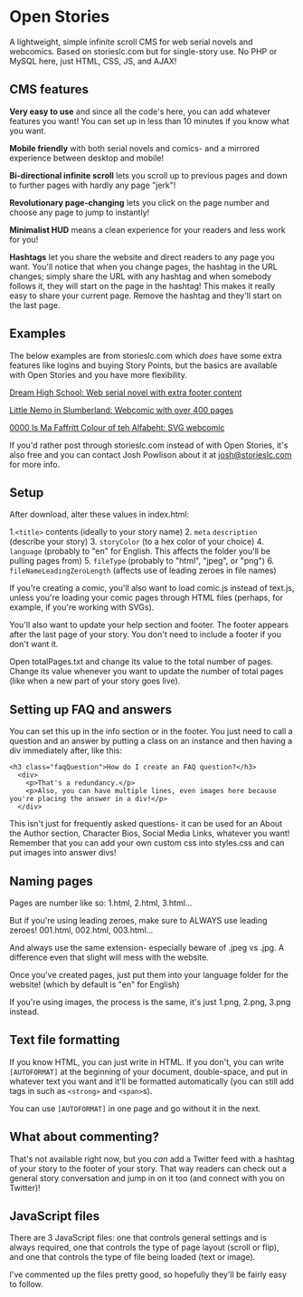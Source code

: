 # Open Stories
A lightweight, simple infinite scroll CMS for web serial novels and webcomics. Based on storieslc.com but for single-story use. No PHP or MySQL here, just HTML, CSS, JS, and AJAX!

## CMS features

**Very easy to use** and since all the code's here, you can add whatever features you want! You can set up in less than 10 minutes if you know what you want.

**Mobile friendly** with both serial novels and comics- and a mirrored experience between desktop and mobile!

**Bi-directional infinite scroll** lets you scroll up to previous pages and down to further pages with hardly any page "jerk"!

**Revolutionary page-changing** lets you click on the page number and choose any page to jump to instantly!

**Minimalist HUD** means a clean experience for your readers and less work for you!

**Hashtags** let you share the website and direct readers to any page you want. You'll notice that when you change pages, the hashtag in the URL changes; simply share the URL with any hashtag and when somebody follows it, they will start on the page in the hashtag! This makes it really easy to share your current page. Remove the hashtag and they'll start on the last page.

## Examples

The below examples are from storieslc.com which *does* have some extra features like logins and buying Story Points, but the basics are available with Open Stories and you have more flexibility.

[Dream High School: Web serial novel with extra footer content](https://storieslc.com/dream-high-school/)

[Little Nemo in Slumberland: Webcomic with over 400 pages](https://storieslc.com/little-nemo-in-slumberland/)

[0000 Is Ma Faffritt Colour of teh Alfabeht: SVG webcomic](https://storieslc.com/0000-is-ma-faffritt-colour-of-teh-alfabeht/)

If you'd rather post through storieslc.com instead of with Open Stories, it's also free and you can contact Josh Powlison about it at [josh@storieslc.com](mailto:josh@storieslc.com) for more info.

## Setup

After download, alter these values in index.html:

1.`<title>` contents (ideally to your story name)
2. `meta` `description` (describe your story)
3. `storyColor` (to a hex color of your choice)
4. `language` (probably to "en" for English. This affects the folder you'll be pulling pages from)
5. `fileType` (probably to "html", "jpeg", or "png")
6. `fileNameLeadingZeroLength` (affects use of leading zeroes in file names)

If you're creating a comic, you'll also want to load comic.js instead of text.js, unless you're loading your comic pages through HTML files (perhaps, for example, if you're working with SVGs).

You'll also want to update your help section and footer. The footer appears after the last page of your story. You don't need to include a footer if you don't want it.

Open totalPages.txt and change its value to the total number of pages. Change its value whenever you want to update the number of total pages (like when a new part of your story goes live).

## Setting up FAQ and answers

You can set this up in the info section or in the footer. You just need to call a question and an answer by putting a class on an instance and then having a div immediately after, like this:

```
<h3 class="faqQuestion">How do I create an FAQ question?</h3>
  <div>
    <p>That's a redundancy.</p>
    <p>Also, you can have multiple lines, even images here because you're placing the answer in a div!</p>
  </div>
```

This isn't just for frequently asked questions- it can be used for an About the Author section, Character Bios, Social Media Links, whatever you want! Remember that you can add your own custom css into styles.css and can put images into answer divs!

## Naming pages
Pages are number like so: 1.html, 2.html, 3.html...

But if you're using leading zeroes, make sure to ALWAYS use leading zeroes! 001.html, 002.html, 003.html...

And always use the same extension- especially beware of .jpeg vs .jpg. A difference even that slight will mess with the website.

Once you've created pages, just put them into your language folder for the website! (which by default is "en" for English)

If you're using images, the process is the same, it's just 1.png, 2.png, 3.png instead.

## Text file formatting

If you know HTML, you can just write in HTML. If you don't, you can write `[AUTOFORMAT]` at the beginning of your document, double-space, and put in whatever text you want and it'll be formatted automatically (you can still add tags in such as `<strong>` and `<span>`s).

You can use `[AUTOFORMAT]` in one page and go without it in the next.

## What about commenting?

That's not available right now, but you *can* add a Twitter feed with a hashtag of your story to the footer of your story. That way readers can check out a general story conversation and jump in on it too (and connect with you on Twitter)!

## JavaScript files
There are 3 JavaScript files: one that controls general settings and is always required, one that controls the type of page layout (scroll or flip), and one that controls the type of file being loaded (text or image).

I've commented up the files pretty good, so hopefully they'll be fairly easy to follow.
